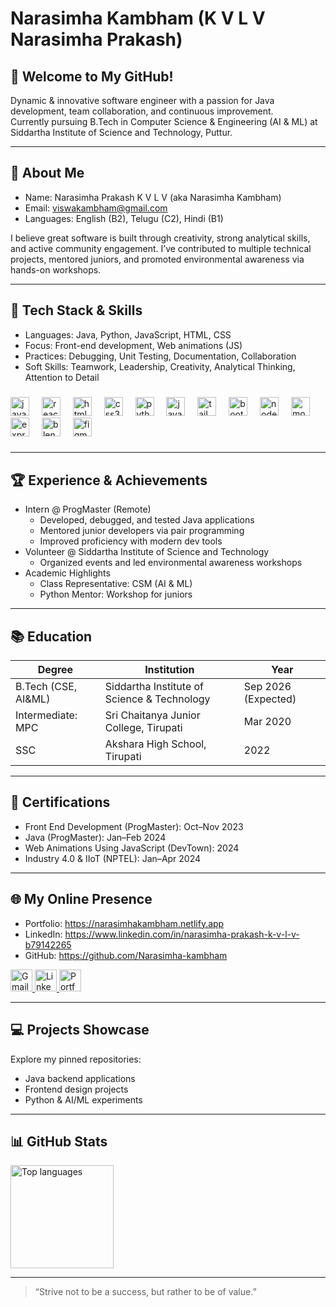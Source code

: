 # Narasimha Kambham (K V L V Narasimha Prakash)

## 👋 Welcome to My GitHub!
Dynamic & innovative software engineer with a passion for Java development, team collaboration, and continuous improvement.  
Currently pursuing B.Tech in Computer Science & Engineering (AI & ML) at Siddartha Institute of Science and Technology, Puttur.

---

## 🌟 About Me
- Name: Narasimha Prakash K V L V (aka Narasimha Kambham)
- Email: viswakambham@gmail.com
- Languages: English (B2), Telugu (C2), Hindi (B1)

I believe great software is built through creativity, strong analytical skills, and active community engagement. I’ve contributed to multiple technical projects, mentored juniors, and promoted environmental awareness via hands-on workshops.

---

## 🔧 Tech Stack & Skills
- Languages: Java, Python, JavaScript, HTML, CSS
- Focus: Front-end development, Web animations (JS)
- Practices: Debugging, Unit Testing, Documentation, Collaboration
- Soft Skills: Teamwork, Leadership, Creativity, Analytical Thinking, Attention to Detail


###

<div align="left">
  <img src="https://cdn.jsdelivr.net/gh/devicons/devicon/icons/javascript/javascript-original.svg" height="30" alt="javascript logo"  />
  <img width="12" />
  <img src="https://cdn.jsdelivr.net/gh/devicons/devicon/icons/react/react-original.svg" height="30" alt="react logo"  />
  <img width="12" />
  <img src="https://cdn.jsdelivr.net/gh/devicons/devicon/icons/html5/html5-original.svg" height="30" alt="html5 logo"  />
  <img width="12" />
  <img src="https://cdn.jsdelivr.net/gh/devicons/devicon/icons/css3/css3-original.svg" height="30" alt="css3 logo"  />
  <img width="12" />
  <img src="https://cdn.jsdelivr.net/gh/devicons/devicon/icons/python/python-original.svg" height="30" alt="python logo"  />
  <img width="12" />
  <img src="https://cdn.jsdelivr.net/gh/devicons/devicon/icons/java/java-original.svg" height="30" alt="java logo"  />
  <img width="12" />
  <img src="https://cdn.jsdelivr.net/gh/devicons/devicon/icons/tailwindcss/tailwindcss-original-wordmark.svg" height="30" alt="tailwindcss logo"  />
  <img width="12" />
  <img src="https://cdn.jsdelivr.net/gh/devicons/devicon/icons/bootstrap/bootstrap-original.svg" height="30" alt="bootstrap logo"  />
  <img width="12" />
  <img src="https://cdn.jsdelivr.net/gh/devicons/devicon/icons/nodejs/nodejs-original.svg" height="30" alt="nodejs logo"  />
  <img width="12" />
  <img src="https://cdn.jsdelivr.net/gh/devicons/devicon/icons/mongodb/mongodb-original.svg" height="30" alt="mongodb logo"  />
  <img width="12" />
  <img src="https://cdn.jsdelivr.net/gh/devicons/devicon/icons/express/express-original.svg" height="30" alt="express logo"  />
  <img width="12" />
  <img src="https://cdn.jsdelivr.net/gh/devicons/devicon/icons/blender/blender-original.svg" height="30" alt="blender logo"  />
  <img width="12" />
  <img src="https://cdn.jsdelivr.net/gh/devicons/devicon/icons/figma/figma-original.svg" height="30" alt="figma logo"  />
</div>

###

---

## 🏆 Experience & Achievements
- Intern @ ProgMaster (Remote)
  - Developed, debugged, and tested Java applications
  - Mentored junior developers via pair programming
  - Improved proficiency with modern dev tools
- Volunteer @ Siddartha Institute of Science and Technology
  - Organized events and led environmental awareness workshops
- Academic Highlights
  - Class Representative: CSM (AI & ML)
  - Python Mentor: Workshop for juniors

---

## 📚 Education
| Degree              | Institution                                 | Year                  |
|---------------------|---------------------------------------------|-----------------------|
| B.Tech (CSE, AI&ML) | Siddartha Institute of Science & Technology | Sep 2026 (Expected)   |
| Intermediate: MPC   | Sri Chaitanya Junior College, Tirupati      | Mar 2020              |
| SSC                 | Akshara High School, Tirupati               | 2022                  |

---

## 🥇 Certifications
- Front End Development (ProgMaster): Oct–Nov 2023
- Java (ProgMaster): Jan–Feb 2024
- Web Animations Using JavaScript (DevTown): 2024
- Industry 4.0 & IIoT (NPTEL): Jan–Apr 2024

---

## 🌐 My Online Presence
- Portfolio: https://narasimhakambham.netlify.app
- LinkedIn: https://www.linkedin.com/in/narasimha-prakash-k-v-l-v-b79142265
- GitHub: https://github.com/Narasimha-kambham

<div align="left">
  <a href="mailto:srichkra89@gmail.com">
    <img src="https://img.shields.io/static/v1?message=Gmail&logo=gmail&label=&color=D14836&logoColor=white&labelColor=&style=for-the-badge" height="35" alt="Gmail" />
  </a>
  <a href="https://www.linkedin.com/in/narasimha-prakash-k-v-l-v-b79142265">
    <img src="https://img.shields.io/static/v1?message=LinkedIn&logo=linkedin&label=&color=0077B5&logoColor=white&labelColor=&style=for-the-badge" height="35" alt="LinkedIn" />
  </a>
  <a href="https://narasimhakambham.netlify.app">
    <img src="https://img.shields.io/static/v1?message=Portfolio&logo=web&label=&color=1DB954&logoColor=white&labelColor=&style=for-the-badge" height="35" alt="Portfolio" />
  </a>
</div>

---

## 💻 Projects Showcase
Explore my pinned repositories:
- Java backend applications
- Frontend design projects
- Python & AI/ML experiments

---

## 📊 GitHub Stats
<div>
  <img height="165" src="https://github-readme-stats.vercel.app/api/top-langs/?username=Narasimha-kambham&layout=compact&langs_count=6&theme=dracula&hide_border=false" alt="Top languages" />
</div>

<!-- Optional streak card:
[![GitHub Streak](https://streak-stats.demolab.com/?user=Narasimha-kambham&theme=dracula)](https://git.io/streak-stats)
-->

---

> “Strive not to be a success, but rather to be of value.”

<!-- SEO: Narasimha Kambham, K V L V Narasimha Prakash, Java Developer, AI & ML, Siddartha Institute of Science and Technology, ProgMaster, Portfolio, LinkedIn, GitHub -->
